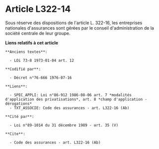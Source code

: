 # Article L322-14

Sous réserve des dispositions de l'article L. 322-16, les entreprises nationales d'assurances sont gérées par le conseil
d'administration de la société centrale de leur groupe.

**Liens relatifs à cet article**

	**Anciens textes**:

	  - LOi 73-8 1973-01-04 art. 12

	**Codifié par**:

	  - Décret n°76-666 1976-07-16

	**Liens**:

	  - SPEC_APPLI: Loi n°86-912 1986-08-06 art. 7 *modalités d'application des privatisations*, art. 8 *champ d'application - dérogations*
	  - TXT_ASSOCIE: Code des assurances - art. L322-16 (Ab)

	**Cité par**:

	  - Loi n°89-1014 du 31 décembre 1989 - art. 35 (V)

	**Cite**:

	  - Code des assurances - art. L322-16 (Ab)
